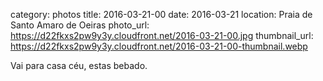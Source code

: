 category: photos 
title: 2016-03-21-00
date: 2016-03-21
location: Praia de Santo Amaro de Oeiras
photo_url: https://d22fkxs2pw9y3y.cloudfront.net/2016-03-21-00.jpg
thumbnail_url: https://d22fkxs2pw9y3y.cloudfront.net/2016-03-21-00-thumbnail.webp

Vai para casa céu, estas bebado. 